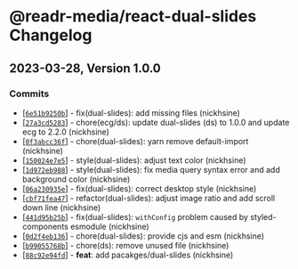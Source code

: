 # @readr-media/react-dual-slides Changelog

## 2023-03-28, Version 1.0.0
### Commits
* \[[`6e51b9250b`](https://github.com/readr-media/react/commit/6e51b9250b)] - fix(dual-slides): add missing files (nickhsine)
* \[[`27a3cd5283`](https://github.com/readr-media/react/commit/27a3cd5283)] - chore(ecg/ds): update dual-slides (ds) to 1.0.0 and update ecg to 2.2.0 (nickhsine)
* \[[`0f3abcc36f`](https://github.com/readr-media/react/commit/0f3abcc36f)] - chore(dual-slides): yarn remove default-import (nickhsine)
* \[[`150024e7e5`](https://github.com/readr-media/react/commit/150024e7e5)] - style(dual-slides): adjust text color (nickhsine)
* \[[`1d972eb988`](https://github.com/readr-media/react/commit/1d972eb988)] - style(dual-slides): fix media query syntax error and add background color (nickhsine)
* \[[`06a230935e`](https://github.com/readr-media/react/commit/06a230935e)] - fix(dual-slides): correct desktop style (nickhsine)
* \[[`cbf71fea47`](https://github.com/readr-media/react/commit/cbf71fea47)] - refactor(dual-slides): adjust image ratio and add scroll down line (nickhsine)
* \[[`441d95b25b`](https://github.com/readr-media/react/commit/441d95b25b)] - fix(dual-slides): `withConfig` problem caused by styled-components esmodule (nickhsine)
* \[[`0d2f4eb136`](https://github.com/readr-media/react/commit/0d2f4eb136)] - chore(dual-slides): provide cjs and esm (nickhsine)
* \[[`b99055768b`](https://github.com/readr-media/react/commit/b99055768b)] - chore(ds): remove unused file (nickhsine)
* \[[`88c92e94fd`](https://github.com/readr-media/react/commit/88c92e94fd)] - **feat**: add pacakges/dual-slides (nickhsine)
